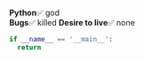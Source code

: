 **Python**✅ god  
**Bugs**✅ killed 
**Desire to live**✅ none  
  
```py
if __name__ == '__main__':
  return
```
